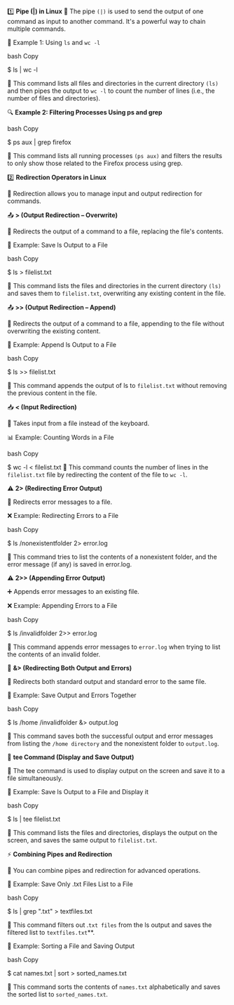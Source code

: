 1️⃣ **Pipe (|) in Linux**
🔹 The pipe `(|)` is used to send the output of one command as input to another command. It's a powerful way to chain multiple commands.

📂 Example 1: Using `ls` and `wc -l`

bash
Copy

$ ls | wc -l

📌 This command lists all files and directories in the current directory `(ls)` and then pipes the output to `wc -l` to count the number of lines (i.e., the number of files and directories).

🔍  **Example 2: Filtering Processes Using ps and grep** 

 bash
Copy

$ ps aux | grep firefox

📌 This command lists all running processes `(ps aux)` and filters the results to only show those related to the Firefox process using grep.


2️⃣  **Redirection Operators in Linux**

🔹 Redirection allows you to manage input and output redirection for commands.

📤 **> (Output Redirection – Overwrite)**

 🔄 Redirects the output of a command to a file, replacing the file's contents.

📝 Example: Save ls Output to a File

bash
Copy

$ ls > filelist.txt

📌 This command lists the files and directories in the current directory `(ls)` and saves them to `filelist.txt`, overwriting any existing content in the file.


📤 **>> (Output Redirection – Append)**

🔄 Redirects the output of a command to a file, appending to the file without overwriting the existing content.

📝 Example: Append ls Output to a File

bash
Copy

$ ls >> filelist.txt

📌 This command appends the output of ls to `filelist.txt` without removing the previous content in the file.

📥 **< (Input Redirection)**

🔄 Takes input from a file instead of the keyboard.

📊 Example: Counting Words in a File

bash
Copy

$ wc -l < filelist.txt
📌 This command counts the number of lines in the `filelist.txt` file by redirecting the content of the file to `wc -l`.

⚠️ **2> (Redirecting Error Output)**

🚨 Redirects error messages to a file.

❌ Example: Redirecting Errors to a File

bash
Copy

$ ls /nonexistentfolder 2> error.log

📌 This command tries to list the contents of a nonexistent folder, and the error message (if any) is saved in error.log.

⚠️ **2>> (Appending Error Output)**

➕ Appends error messages to an existing file.

❌ Example: Appending Errors to a File

bash
Copy

$ ls /invalidfolder 2>> error.log

📌 This command appends error messages to `error.log` when trying to list the contents of an invalid folder.

📑 **&> (Redirecting Both Output and Errors)**

🔄 Redirects both standard output and standard error to the same file.

📜 Example: Save Output and Errors Together

bash
Copy

$ ls /home /invalidfolder &> output.log

📌 This command saves both the successful output and error messages from listing the `/home directory` and the nonexistent folder to `output.log`.

🔄 **tee Command (Display and Save Output)**

🔹 The tee command is used to display output on the screen and save it to a file simultaneously.

📜 Example: Save ls Output to a File and Display it

bash
Copy

 $ ls | tee filelist.txt

📌 This command lists the files and directories, displays the output on the screen, and saves the same output to `filelist.txt`.

⚡ **Combining Pipes and Redirection**

🔗 You can combine pipes and redirection for advanced operations.

📂 Example: Save Only .txt Files List to a File

bash
Copy

$ ls | grep ".txt" > textfiles.txt

📌 This command filters out .`txt files` from the ls output and saves the filtered list to `textfiles.txt`**.

🔀 Example: Sorting a File and Saving Output

bash
Copy

$ cat names.txt | sort > sorted_names.txt

📌 This command sorts the contents of `names.txt` alphabetically and saves the sorted list to `sorted_names.txt`.

